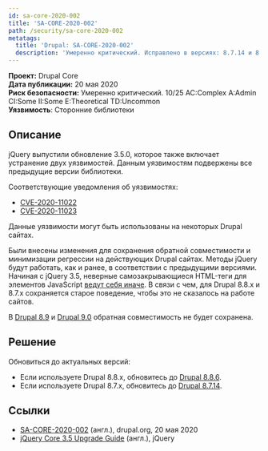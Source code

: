 ```yaml
---
id: sa-core-2020-002
title: 'SA-CORE-2020-002'
path: /security/sa-core-2020-002
metatags:
  title: 'Drupal: SA-CORE-2020-002'
  description: 'Умеренно критический. Исправлено в версиях: 8.7.14 и 8.8.6.'
---
```


**Проект:** Drupal Core\
**Дата публикации:** 20 мая 2020\
**Риск безопасности:** Умеренно критический. 10/25 AC:Complex A:Admin CI:Some II:Some E:Theoretical TD:Uncommon\
**Уязвимость**: Сторонние библиотеки

## Описание

jQuery выпустили обновление 3.5.0, которое также включает устранение двух уязвимостей. Данным уязвимостям подвержены все предыдущие версии библиотеки.

Соответствующие уведомления об уязвимостях:

- [CVE-2020-11022](https://github.com/jquery/jquery/security/advisories/GHSA-gxr4-xjj5-5px2)
- [CVE-2020-11023](https://github.com/jquery/jquery/security/advisories/GHSA-jpcq-cgw6-v4j6)

Данные уязвимости могут быть использованы на некоторых Drupal сайтах.

Были внесены изменения для сохранения обратной совместимости и минимизации регрессии на действующих Drupal сайтах. Методы jQuery будут работать, как и ранее, в соответствии с предыдущими версиями. Начиная с jQuery 3.5, неверные cамозакрывающиеся HTML-теги для элементов JavaScript [ведут себя иначе](https://jquery.com/upgrade-guide/3.5/#description-of-the-change). В связи с чем, для Drupal 8.8.x и 8.7.x сохраняется старое поведение, чтобы это не сказалось на работе сайтов.

В [Drupal 8.9](../../8/releases/release-8.9.0.md) и [Drupal 9.0](../../9/releases/release-9.0.0.md) обратная совместимость не будет сохранена.

## Решение

Обновиться до актуальных версий:

- Если используете Drupal 8.8.x, обновитесь до [Drupal 8.8.6](../../8/releases/release-8.8.6.md).
- Если используете Drupal 8.7.x, обновитесь до [Drupal 8.7.14](../../8/releases/release-8.7.14.md).

## Ссылки

- [SA-CORE-2020-002](https://www.drupal.org/sa-core-2020-002) (англ.), drupal.org, 20 мая 2020
- [jQuery Core 3.5 Upgrade Guide](https://jquery.com/upgrade-guide/3.5) (англ.), jQuery